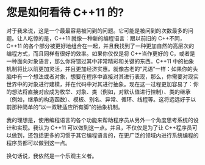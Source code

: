 # 您是如何看待 C++11 的?

对于我来说，这是一个最最容易被问到的问题。它可能是被问到的次数最多的问题。让人吃惊的是，C++11 就像一种新的编程语言：跟以前旧的 C++不同，C++11 的各个部分被更好地组合在一起，并且我找到了一种更加自然的高层次的编程方式，而且同样有很好的效率。如果你仅仅是将 C++当作更好的 C，或者是一种面向对象语言，那么你将错过其中非常精彩和关键的东西。C++11 中的抽象机制将比以前更加灵活，并且更加经济实惠。就像古老的“咒语”一样：如果你的头脑中有一个想法或者对象，想要在程序中直接对其进行表现，那么，你需要对现实世界中的对象进行建模，并在代码中对其进行抽象。现在这一过程更加容易了：你的想法将直接对应成为枚举、对象、类（例如，对默认值进行控制）、类的继承（例如，继承的构造函数）、模板、别名、异常、循环、线程等。这将远远好于以前那种简单的“以一双鞋适应所有脚”的抽象机制。

我的理想是，使用编程语言的各个功能来帮助程序员从另外一个角度思考系统的设计和实现。我认为 C++11 可以做到这一点。并且，不仅仅是为了让 C++程序员可以做到，还包括更多的习惯于其它编程语言的，在更广泛的领域内进行系统编程的程序员都可以做到这一点。

换句话说，我依然是一个乐观主义者。
